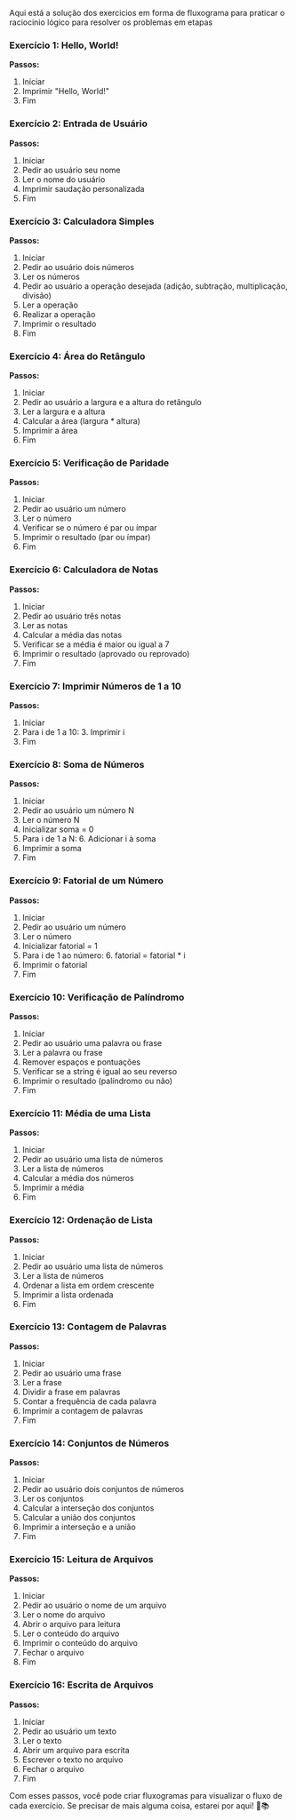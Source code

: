 Aqui está a solução dos exercicios em forma de fluxograma para praticar o raciocinio lógico para resolver os problemas em etapas 
### Exercício 1: Hello, World!
**Passos:**
1. Iniciar
2. Imprimir "Hello, World!"
3. Fim

### Exercício 2: Entrada de Usuário
**Passos:**
1. Iniciar
2. Pedir ao usuário seu nome
3. Ler o nome do usuário
4. Imprimir saudação personalizada
5. Fim

### Exercício 3: Calculadora Simples
**Passos:**
1. Iniciar
2. Pedir ao usuário dois números
3. Ler os números
4. Pedir ao usuário a operação desejada (adição, subtração, multiplicação, divisão)
5. Ler a operação
6. Realizar a operação
7. Imprimir o resultado
8. Fim

### Exercício 4: Área do Retângulo
**Passos:**
1. Iniciar
2. Pedir ao usuário a largura e a altura do retângulo
3. Ler a largura e a altura
4. Calcular a área (largura * altura)
5. Imprimir a área
6. Fim

### Exercício 5: Verificação de Paridade
**Passos:**
1. Iniciar
2. Pedir ao usuário um número
3. Ler o número
4. Verificar se o número é par ou ímpar
5. Imprimir o resultado (par ou ímpar)
6. Fim

### Exercício 6: Calculadora de Notas
**Passos:**
1. Iniciar
2. Pedir ao usuário três notas
3. Ler as notas
4. Calcular a média das notas
5. Verificar se a média é maior ou igual a 7
6. Imprimir o resultado (aprovado ou reprovado)
7. Fim

### Exercício 7: Imprimir Números de 1 a 10
**Passos:**
1. Iniciar
2. Para i de 1 a 10:
   3. Imprimir i
4. Fim

### Exercício 8: Soma de Números
**Passos:**
1. Iniciar
2. Pedir ao usuário um número N
3. Ler o número N
4. Inicializar soma = 0
5. Para i de 1 a N:
   6. Adicionar i à soma
7. Imprimir a soma
8. Fim

### Exercício 9: Fatorial de um Número
**Passos:**
1. Iniciar
2. Pedir ao usuário um número
3. Ler o número
4. Inicializar fatorial = 1
5. Para i de 1 ao número:
   6. fatorial = fatorial * i
7. Imprimir o fatorial
8. Fim

### Exercício 10: Verificação de Palíndromo
**Passos:**
1. Iniciar
2. Pedir ao usuário uma palavra ou frase
3. Ler a palavra ou frase
4. Remover espaços e pontuações
5. Verificar se a string é igual ao seu reverso
6. Imprimir o resultado (palíndromo ou não)
7. Fim

### Exercício 11: Média de uma Lista
**Passos:**
1. Iniciar
2. Pedir ao usuário uma lista de números
3. Ler a lista de números
4. Calcular a média dos números
5. Imprimir a média
6. Fim

### Exercício 12: Ordenação de Lista
**Passos:**
1. Iniciar
2. Pedir ao usuário uma lista de números
3. Ler a lista de números
4. Ordenar a lista em ordem crescente
5. Imprimir a lista ordenada
6. Fim

### Exercício 13: Contagem de Palavras
**Passos:**
1. Iniciar
2. Pedir ao usuário uma frase
3. Ler a frase
4. Dividir a frase em palavras
5. Contar a frequência de cada palavra
6. Imprimir a contagem de palavras
7. Fim

### Exercício 14: Conjuntos de Números
**Passos:**
1. Iniciar
2. Pedir ao usuário dois conjuntos de números
3. Ler os conjuntos
4. Calcular a interseção dos conjuntos
5. Calcular a união dos conjuntos
6. Imprimir a interseção e a união
7. Fim

### Exercício 15: Leitura de Arquivos
**Passos:**
1. Iniciar
2. Pedir ao usuário o nome de um arquivo
3. Ler o nome do arquivo
4. Abrir o arquivo para leitura
5. Ler o conteúdo do arquivo
6. Imprimir o conteúdo do arquivo
7. Fechar o arquivo
8. Fim

### Exercício 16: Escrita de Arquivos
**Passos:**
1. Iniciar
2. Pedir ao usuário um texto
3. Ler o texto
4. Abrir um arquivo para escrita
5. Escrever o texto no arquivo
6. Fechar o arquivo
7. Fim

Com esses passos, você pode criar fluxogramas para visualizar o fluxo de cada exercício. Se precisar de mais alguma coisa, estarei por aqui! 🚀📚
